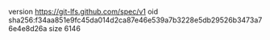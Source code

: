 version https://git-lfs.github.com/spec/v1
oid sha256:f34aa851e9fc45da014d2ca87e46e539a7b3228e5db29526b3473a76e4e8d26a
size 6146

